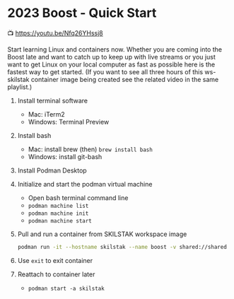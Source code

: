 # 2023 Boost - Quick Start

📺 <https://youtu.be/Nfq26YHssj8>

Start learning Linux and containers now. Whether you are coming into the Boost late and want to catch up to keep up with live streams or you just want to get Linux on your local computer as fast as possible here is the fastest way to get started. (If you want to see all three hours of this ws-skilstak container image being created see the related video in the same playlist.)

1. Install terminal software
    -   Mac: iTerm2
    -   Windows: Terminal Preview
2. Install bash
    -   Mac: install brew (then) `brew install bash`
    -   Windows: install git-bash
3. Install Podman Desktop
4. Initialize and start the podman virtual machine
    -   Open bash terminal command line
    -   `podman machine list`
    -   `podman machine init`
    -   `podman machine start`
5. Pull and run a container from SKILSTAK workspace image

    ```sh
    podman run -it --hostname skilstak --name boost -v shared://shared ghcr.io/rwxrob/ws-skilstak
    ```

6. Use `exit` to exit container
7. Reattach to container later
    -  `podman start -a skilstak`
